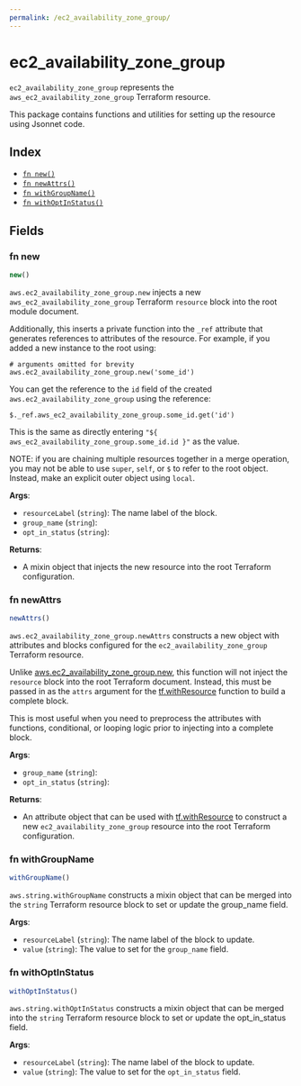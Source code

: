 ```yaml
---
permalink: /ec2_availability_zone_group/
---
```


# ec2_availability_zone_group

`ec2_availability_zone_group` represents the `aws_ec2_availability_zone_group` Terraform resource.



This package contains functions and utilities for setting up the resource using Jsonnet code.


## Index

* [`fn new()`](#fn-new)
* [`fn newAttrs()`](#fn-newattrs)
* [`fn withGroupName()`](#fn-withgroupname)
* [`fn withOptInStatus()`](#fn-withoptinstatus)

## Fields

### fn new

```ts
new()
```


`aws.ec2_availability_zone_group.new` injects a new `aws_ec2_availability_zone_group` Terraform `resource`
block into the root module document.

Additionally, this inserts a private function into the `_ref` attribute that generates references to attributes of the
resource. For example, if you added a new instance to the root using:

    # arguments omitted for brevity
    aws.ec2_availability_zone_group.new('some_id')

You can get the reference to the `id` field of the created `aws.ec2_availability_zone_group` using the reference:

    $._ref.aws_ec2_availability_zone_group.some_id.get('id')

This is the same as directly entering `"${ aws_ec2_availability_zone_group.some_id.id }"` as the value.

NOTE: if you are chaining multiple resources together in a merge operation, you may not be able to use `super`, `self`,
or `$` to refer to the root object. Instead, make an explicit outer object using `local`.

**Args**:
  - `resourceLabel` (`string`): The name label of the block.
  - `group_name` (`string`): 
  - `opt_in_status` (`string`): 

**Returns**:
- A mixin object that injects the new resource into the root Terraform configuration.


### fn newAttrs

```ts
newAttrs()
```


`aws.ec2_availability_zone_group.newAttrs` constructs a new object with attributes and blocks configured for the `ec2_availability_zone_group`
Terraform resource.

Unlike [aws.ec2_availability_zone_group.new](#fn-new), this function will not inject the `resource`
block into the root Terraform document. Instead, this must be passed in as the `attrs` argument for the
[tf.withResource](https://github.com/tf-libsonnet/core/tree/main/docs#fn-withresource) function to build a complete block.

This is most useful when you need to preprocess the attributes with functions, conditional, or looping logic prior to
injecting into a complete block.

**Args**:
  - `group_name` (`string`): 
  - `opt_in_status` (`string`): 

**Returns**:
  - An attribute object that can be used with [tf.withResource](https://github.com/tf-libsonnet/core/tree/main/docs#fn-withresource) to construct a new `ec2_availability_zone_group` resource into the root Terraform configuration.


### fn withGroupName

```ts
withGroupName()
```

`aws.string.withGroupName` constructs a mixin object that can be merged into the `string`
Terraform resource block to set or update the group_name field.



**Args**:
  - `resourceLabel` (`string`): The name label of the block to update.
  - `value` (`string`): The value to set for the `group_name` field.


### fn withOptInStatus

```ts
withOptInStatus()
```

`aws.string.withOptInStatus` constructs a mixin object that can be merged into the `string`
Terraform resource block to set or update the opt_in_status field.



**Args**:
  - `resourceLabel` (`string`): The name label of the block to update.
  - `value` (`string`): The value to set for the `opt_in_status` field.
